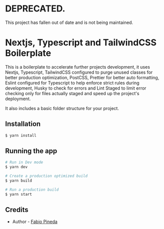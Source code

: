 # DEPRECATED.

This project has fallen out of date and is not being maintained.

# Nextjs, Typescript and TailwindCSS Boilerplate

This is a boilerplate to accelerate further projects development, it uses Nextjs, Typescript, TailwindCSS configured to purge unused classes for better production optimization, PostCSS, Prettier for better auto formatting, Eslint configured for Typescript to help enforce strict rules during development, Husky to check for errors and Lint Staged to limit error checking only for files actually staged and speed up the project's deployment.

It also includes a basic folder structure for your project.

## Installation

```bash
$ yarn install
```

## Running the app

```bash
# Run in Dev mode
$ yarn dev

# Create a production optimized build
$ yarn build

# Run a production build
$ yarn start
```

## Credits

- Author - [Fabio Pineda](https://github.com/Fabioepb)
